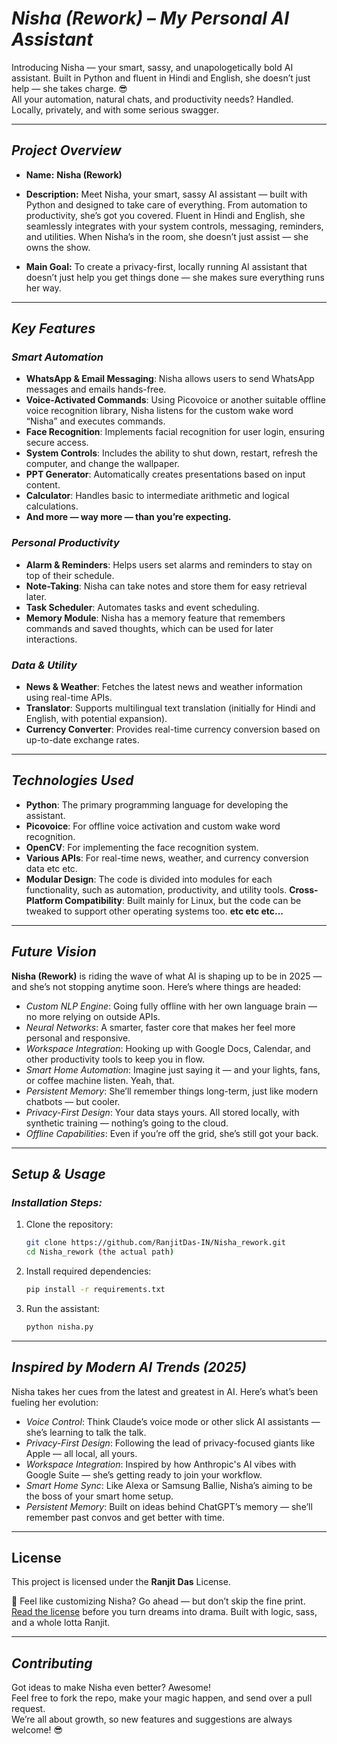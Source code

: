 # *Nisha (Rework) – My Personal AI Assistant*

Introducing Nisha — your smart, sassy, and unapologetically bold AI assistant. Built in Python and fluent in Hindi and English, she doesn’t just help — she takes charge. 😎  
All your automation, natural chats, and productivity needs? Handled. Locally, privately, and with some serious swagger.

---

## *Project Overview*

- **Name:** **Nisha (Rework)**

- **Description:** Meet Nisha, your smart, sassy AI assistant — built with Python and designed to take care of everything. From automation to productivity, she’s got you covered. Fluent in Hindi and English, she seamlessly integrates with your system controls, messaging, reminders, and utilities. When Nisha’s in the room, she doesn’t just assist — she owns the show.
- **Main Goal:** To create a privacy-first, locally running AI assistant that doesn’t just help you get things done — she makes sure everything runs her way.

---

## *Key Features*

### *Smart Automation*
- **WhatsApp & Email Messaging**: Nisha allows users to send WhatsApp messages and emails hands-free.
- **Voice-Activated Commands**: Using Picovoice or another suitable offline voice recognition library, Nisha listens for the custom wake word “Nisha” and executes commands.
- **Face Recognition**: Implements facial recognition for user login, ensuring secure access.
- **System Controls**: Includes the ability to shut down, restart, refresh the computer, and change the wallpaper.
- **PPT Generator**: Automatically creates presentations based on input content.
- **Calculator**: Handles basic to intermediate arithmetic and logical calculations.
- **And more — way more — than you’re expecting.**

### *Personal Productivity*
- **Alarm & Reminders**: Helps users set alarms and reminders to stay on top of their schedule.
- **Note-Taking**: Nisha can take notes and store them for easy retrieval later.
- **Task Scheduler**: Automates tasks and event scheduling.
- **Memory Module**: Nisha has a memory feature that remembers commands and saved thoughts, which can be used for later interactions.

### *Data & Utility*
- **News & Weather**: Fetches the latest news and weather information using real-time APIs.
- **Translator**: Supports multilingual text translation (initially for Hindi and English, with potential expansion).
- **Currency Converter**: Provides real-time currency conversion based on up-to-date exchange rates.

---

## *Technologies Used*

- **Python**: The primary programming language for developing the assistant.
- **Picovoice**: For offline voice activation and custom wake word recognition.
- **OpenCV**: For implementing the face recognition system.
- **Various APIs**: For real-time news, weather, and currency conversion data etc etc.
- **Modular Design**: The code is divided into modules for each functionality, such as automation, productivity, and utility tools.
**Cross-Platform Compatibility**: Built mainly for Linux, but the code can be tweaked to support other operating systems too.
**etc etc etc...**

---

## *Future Vision*

**Nisha (Rework)** is riding the wave of what AI is shaping up to be in 2025 — and she’s not stopping anytime soon. Here’s where things are headed:

- *Custom NLP Engine*: Going fully offline with her own language brain — no more relying on outside APIs.
- *Neural Networks*: A smarter, faster core that makes her feel more personal and responsive.
- *Workspace Integration*: Hooking up with Google Docs, Calendar, and other productivity tools to keep you in flow.
- *Smart Home Automation*: Imagine just saying it — and your lights, fans, or coffee machine listen. Yeah, that.
- *Persistent Memory*: She’ll remember things long-term, just like modern chatbots — but cooler.
- *Privacy-First Design*: Your data stays yours. All stored locally, with synthetic training — nothing’s going to the cloud.
- *Offline Capabilities*: Even if you’re off the grid, she’s still got your back.


---

## *Setup & Usage*

### *Installation Steps:*
1. Clone the repository:
    ```bash
    git clone https://github.com/RanjitDas-IN/Nisha_rework.git
    cd Nisha_rework (the actual path)
    

2. Install required dependencies:
    ```bash
    pip install -r requirements.txt
    

3. Run the assistant:
    ```bash
    python nisha.py
    

---

## *Inspired by Modern AI Trends (2025)*

Nisha takes her cues from the latest and greatest in AI. Here’s what’s been fueling her evolution:

- *Voice Control*: Think Claude’s voice mode or other slick AI assistants — she’s learning to talk the talk.
- *Privacy-First Design*: Following the lead of privacy-focused giants like Apple — all local, all yours.
- *Workspace Integration*: Inspired by how Anthropic's AI vibes with Google Suite — she’s getting ready to join your workflow.
- *Smart Home Sync*: Like Alexa or Samsung Ballie, Nisha’s aiming to be the boss of your smart home setup.
- *Persistent Memory*: Built on ideas behind ChatGPT’s memory — she’ll remember past convos and get better with time.

---

## License

This project is licensed under the **Ranjit Das** License.

🔐 Feel like customizing Nisha? Go ahead — but don’t skip the fine print.
[Read the license](./LICENSE) before you turn dreams into drama.
Built with logic, sass, and a whole lotta Ranjit.

---

## *Contributing*
Got ideas to make Nisha even better? Awesome!  
Feel free to fork the repo, make your magic happen, and send over a pull request.  
We’re all about growth, so new features and suggestions are always welcome! 😎
